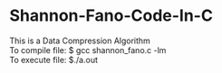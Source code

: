 # Shannon-Fano-Code-In-C
This is a Data Compression Algorithm\
To compile file: $ gcc shannon_fano.c -lm \
To execute file: $./a.out
